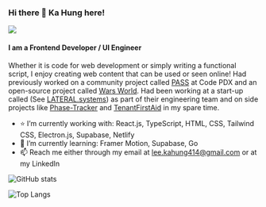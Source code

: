 ### Hi there 👋 Ka Hung here!

[![](https://img.shields.io/badge/linkedin-%230077B5.svg?style=for-the-badge&logo=linkedin)](https://www.linkedin.com/in/ka-hung-lee/)

#### I am a Frontend Developer / UI Engineer
Whether it is code for web development or simply writing a functional script, I enjoy creating web content that can be used or seen online! Had previously worked on a community project called [PASS](https://github.com/codeforpdx/PASS) at Code PDX and an open-source project called [Wars World](https://github.com/WarsWorld/WarsWorld). Had been working at a start-up called (See [LATERAL.systems](https://lateral.systems/)) as part of their engineering team and on side projects like [Phase-Tracker](https://phase-connect-tracker.netlify.app/) and [TenantFirstAid](https://tenantfirstaid.com/) in my spare time.

- :star: I’m currently working with: React.js, TypeScript, HTML, CSS, Tailwind CSS, Electron.js, Supabase, Netlify
- 🌱 I’m currently learning: Framer Motion, Supabase, Go
- 📫 Reach me either through my email at lee.kahung414@gmail.com or at my LinkedIn

![GitHub stats](https://github-readme-stats.vercel.app/api?username=leekahung&show_icons=true&theme=dark)

![Top Langs](https://github-readme-stats.vercel.app/api/top-langs/?username=leekahung&hide=jupyter%20notebook&layout=compact&theme=dark)
